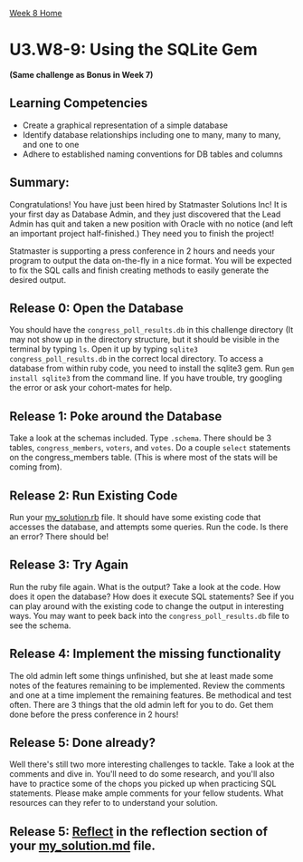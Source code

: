[Week 8 Home](../../../)

# U3.W8-9: Using the SQLite Gem 
**(Same challenge as Bonus in Week 7)**

## Learning Competencies
- Create a graphical representation of a simple database
- Identify database relationships including one to many, many to many, and one to one
- Adhere to established naming conventions for DB tables and columns


## Summary:
Congratulations!  You have just been hired by Statmaster Solutions Inc!  It is your first day as Database Admin, and they just discovered that the Lead Admin has quit and taken a new position with Oracle with no notice (and left an important project half-finished.)  They need you to finish the project!

Statmaster is supporting a press conference in 2 hours and needs your program to output the data on-the-fly in a nice format.  You will be expected to fix the SQL calls and finish creating methods to easily generate the desired output.

## Release 0: Open the Database
You should have the `congress_poll_results.db` in this challenge directory (It may not show up in the directory structure, but it should be visible in the terminal by typing `ls`. Open it up by typing  `sqlite3 congress_poll_results.db` in the correct local directory. To access a database from within ruby code, you need to install the sqlite3 gem.  Run `gem install sqlite3` from the command line. If you have trouble, try googling the error or ask your cohort-mates for help.

## Release 1: Poke around the Database
Take a look at the schemas included.  Type `.schema`.  There should be 3 tables, `congress_members`, `voters`, and `votes`.  Do a couple `select` statements on the congress_members table. (This is where most of the stats will be coming from).

## Release 2: Run Existing Code
Run your [my_solution.rb](my_solution.rb) file. It should have some existing code that accesses the database, and attempts some queries.  Run the code.  Is there an error?  There should be!

## Release 3: Try Again
Run the ruby file again. What is the output? Take a look at the code. How does it open the database?  How does it execute SQL statements?  See if you can play around with the existing code to change the output in interesting ways. You may want to peek back into the `congress_poll_results.db` file to see the schema.

## Release 4: Implement the missing functionality
The old admin left some things unfinished, but she at least made some notes of the features remaining to be implemented.  Review the comments and one at a time implement the remaining features.  Be methodical and test often.  There are 3 things that the old admin left for you to do.  Get them done before the press conference in 2 hours!

## Release 5: Done already?  
Well there's still two more interesting challenges to tackle.  Take a look at the comments and dive in.  You'll need to do some research, and you'll also have to practice some of the chops you picked up when practicing SQL statements.  Please make ample comments for your fellow students.  What resources can they refer to to understand your solution.

## Release 5: [Reflect](https://github.com/Devbootcamp/phase_0_handbook/blob/master/coding_references/reflection_guidelines.md) in the reflection section of your [my_solution.md](my_solution.md) file. 

